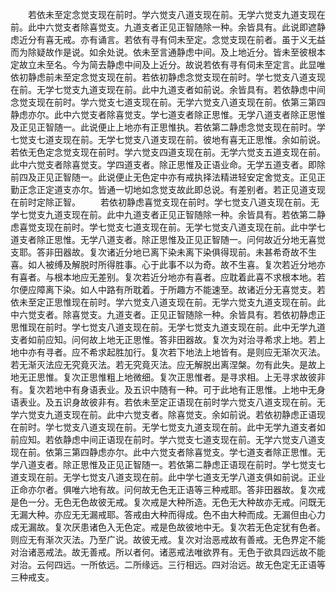 <!-- { "loadSidebar": true } -->
　　若依未至定念觉支现在前时。学六觉支八道支现在前。无学六觉支九道支现在前。此中六觉支者除喜觉支。九道支者正见正智随除一种。余皆具有。此说即遮静虑近分有喜无戒。亦有诵言。若依有寻有伺未至定。念觉支现在前者。虽于义无益而为除疑故作是说。如余处说。依未至言通静虑中间。及上地近分。皆未至彼根本定故立未至名。今为简去静虑中间及上近分。故说若依有寻有伺未至定言。此显唯依初静虑前未至定念觉支现在前。若依初静虑念觉支现在前时。学七觉支八道支现在前。无学七觉支九道支现在前。此中九道支者如前说。余皆具有。若依静虑中间念觉支现在前时。学六觉支七道支现在前。无学六觉支八道支现在前。依第三第四静虑亦尔。此中六觉支者除喜觉支。学七道支者除正思惟。无学八道支者除正思惟及正见正智随一。此说便止上地亦有正思惟执。若依第二静虑念觉支现在前时。学七觉支七道支现在前。无学七觉支八道支现在前。彼地有喜无正思惟。余如前说。若依无色定念觉支现在前时。学六觉支四道支现在前。无学六觉支五道支现在前。此中六觉支者除喜觉支。学四道支者。除正思惟及正语业命。无学五道支者。即除前四及正见正智随一。此说便止无色定中亦有戒执择法精进轻安定舍觉支。正见正勤正念正定道支亦尔。皆通一切地如念觉支故此即总说。有差别者。若正见道支现在前时定除正智。
　　若依初静虑喜觉支现在前时。学七觉支八道支现在前。无学七觉支九道支现在前。此中九道支者正见正智随除一种。余皆具有。若依第二静虑喜觉支现在前时。学七觉支七道支现在前。无学七觉支八道支现在前。此中学七道支者除正思惟。无学八道支者。除正思惟及正见正智随一。问何故近分地无喜觉支耶。答非田器故。复次诸近分地已离下染未离下染俱得现前。未甚希奇故不生喜。如人被缚及解脱时所得胜事。心于此事不以为奇。故不生喜。复次若近分地亦有喜者。与根本地应无差别。复次若近分地亦有喜者。应耽着此喜不求根本地。若尔便应障离下染。如人中路有所耽着。于所趣方不能速至。故诸近分无喜觉支。若依未至定正思惟现在前时。学六觉支八道支现在前。无学六觉支九道支现在前。此中六觉支者。除喜觉支。九道支者。正见正智随除一种。余皆具有。若依初静虑正思惟现在前时。学七觉支八道支现在前。无学七觉支九道支现在前。此中无学九道支者如前应知。问何故上地无正思惟。答非田器故。复次为对治寻希求上地。若上地中亦有寻者。应不希求起胜加行。复次若下地法上地皆有。是则应无渐次灭法。若无渐灭法应无究竟灭法。若无究竟灭法。应无解脱出离涅槃。勿有此失。是故上地无正思惟。复次正思惟粗上地微细。复次正思惟者。是寻求相。上无寻求故彼非有。复次若地中有身语表业。及五识中随有一种。可于此地有正思惟。上地中无身语表业。及五识身故彼非有。若依未至定正语现在前时学六觉支八道支现在前。无学六觉支九道支现在前。此中六觉支者。除喜觉支。余如前说。若依初静虑正语现在前时。学七觉支八道支现在前。无学七觉支九道支现在前。此中无学九道支者如前应知。若依静虑中间正语现在前时。学六觉支七道支现在前。无学六觉支八道支现在前。依第三第四静虑亦尔。此中六觉支者除喜觉支。学七道支者除正思惟。无学八道支者。除正思惟及正见正智随一。若依第二静虑正语现在前时。学七觉支七道支现在前。无学七觉支八道支现在前。此中学七道支无学八道支俱如前说。正业正命亦尔者。俱唯六地有故。问何故无色无正语等三种戒耶。答非田器故。复次戒是色一分。无色无色故彼无戒。复次戒是大种所造。无色无大种故亦无戒。问既无无漏大种。亦应无无漏戒耶。答戒由大种而得成。色不由大种而成。无漏但由心力成无漏故。复次厌患诸色入无色定。戒是色故彼地中无。复次若无色定犹有色者。则应无有渐次灭法。乃至广说。故彼无戒。复次对治恶戒故有善戒。无色界定不能对治诸恶戒法。故无善戒。所以者何。诸恶戒法唯欲界有。无色于欲具四远故不能对治。云何四远。一所依远。二所缘远。三行相远。四对治远。故无色定无正语等三种戒支。
